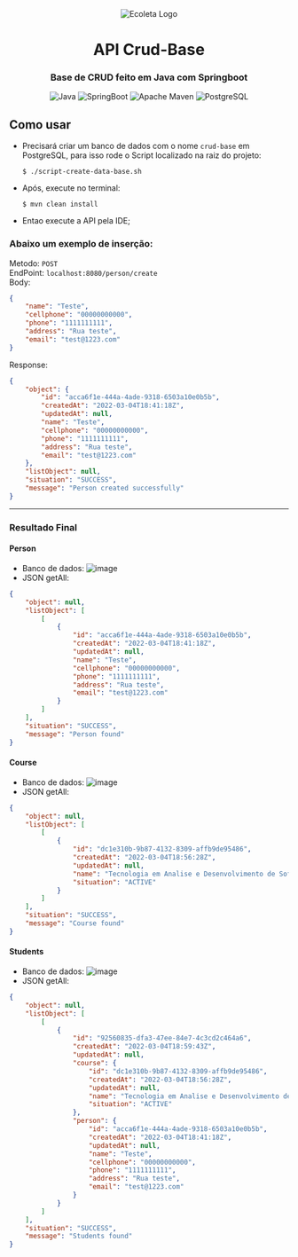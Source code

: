 <div align="center">
  <img src="https://user-images.githubusercontent.com/18688446/156849342-809790ed-df9d-4497-b94e-9cff0540c7a0.png" alt="Ecoleta Logo" /> 
  <br/> 
  <h1>API Crud-Base</h1>
  <h3>Base de CRUD feito em Java com Springboot</h3>
</div>

<p align="center">
    <img src="https://img.shields.io/static/v1?label=Java&message=11&color=DC143C&style=flat-square&logo=Java" alt="Java" />
    <img src="https://img.shields.io/static/v1?label=SpringBoot&message=2.6.4&color=7CFC00&style=flat-square&logo=SpringBoot" alt="SpringBoot" />
    <img src="https://img.shields.io/static/v1?label=Apache Maven&message=3.6.3&color=DC143C&style=flat-square&logo=Apache Maven" alt="Apache Maven" />
    <img src="https://img.shields.io/static/v1?label=PostgreSQL&message=14.2&color=1E90FF&style=flat-square&logo=PostgreSQL&logoColor=1E90FF" alt="PostgreSQL" />

</p>

## Como usar
- Precisará criar um banco de dados com o nome `crud-base` em PostgreSQL, para isso rode o Script localizado na raiz do projeto:
  ```
  $ ./script-create-data-base.sh
  ```

- Após, execute no terminal:
  ```
  $ mvn clean install
  ```

- Entao execute a API pela IDE;

### Abaixo um exemplo de inserção:

Metodo: ```POST``` </br>
EndPoint: ```localhost:8080/person/create``` </br>
Body:
```json
{
    "name": "Teste",
    "cellphone": "00000000000",
    "phone": "1111111111",
    "address": "Rua teste",
    "email": "test@1223.com"
}
```
Response:
```json
{
    "object": {
        "id": "acca6f1e-444a-4ade-9318-6503a10e0b5b",
        "createdAt": "2022-03-04T18:41:18Z",
        "updatedAt": null,
        "name": "Teste",
        "cellphone": "00000000000",
        "phone": "1111111111",
        "address": "Rua teste",
        "email": "test@1223.com"
    },
    "listObject": null,
    "situation": "SUCCESS",
    "message": "Person created successfully"
}
```
---
### Resultado Final
#### Person
- Banco de dados:
  ![image](https://user-images.githubusercontent.com/18688446/156852703-036646a8-2530-4d0e-9071-0fbfd3b5eabd.png)
- JSON getAll:
```json
{
    "object": null,
    "listObject": [
        [
            {
                "id": "acca6f1e-444a-4ade-9318-6503a10e0b5b",
                "createdAt": "2022-03-04T18:41:18Z",
                "updatedAt": null,
                "name": "Teste",
                "cellphone": "00000000000",
                "phone": "1111111111",
                "address": "Rua teste",
                "email": "test@1223.com"
            }
        ]
    ],
    "situation": "SUCCESS",
    "message": "Person found"
}
```

#### Course
- Banco de dados:
![image](https://user-images.githubusercontent.com/18688446/156853320-f7b2b54c-ca04-4893-b994-216038796667.png)
- JSON getAll:
```json
{
    "object": null,
    "listObject": [
        [
            {
                "id": "dc1e310b-9b87-4132-8309-affb9de95486",
                "createdAt": "2022-03-04T18:56:28Z",
                "updatedAt": null,
                "name": "Tecnologia em Analise e Desenvolvimento de Software",
                "situation": "ACTIVE"
            }
        ]
    ],
    "situation": "SUCCESS",
    "message": "Course found"
}
```
#### Students
- Banco de dados:
![image](https://user-images.githubusercontent.com/18688446/156853599-d8637363-063f-4125-aa0d-f79b08abc435.png)
- JSON getAll:
```json
{
    "object": null,
    "listObject": [
        [
            {
                "id": "92560835-dfa3-47ee-84e7-4c3cd2c464a6",
                "createdAt": "2022-03-04T18:59:43Z",
                "updatedAt": null,
                "course": {
                    "id": "dc1e310b-9b87-4132-8309-affb9de95486",
                    "createdAt": "2022-03-04T18:56:28Z",
                    "updatedAt": null,
                    "name": "Tecnologia em Analise e Desenvolvimento de Software",
                    "situation": "ACTIVE"
                },
                "person": {
                    "id": "acca6f1e-444a-4ade-9318-6503a10e0b5b",
                    "createdAt": "2022-03-04T18:41:18Z",
                    "updatedAt": null,
                    "name": "Teste",
                    "cellphone": "00000000000",
                    "phone": "1111111111",
                    "address": "Rua teste",
                    "email": "test@1223.com"
                }
            }
        ]
    ],
    "situation": "SUCCESS",
    "message": "Students found"
}
```